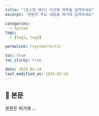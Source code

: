 ```yaml
---
title: "[포스팅 예시] 이곳에 제목을 입력하세요"
excerpt: "본문의 주요 내용을 여기에 입력하세요"

categories:
  - System
tags:
  - [tag1, tag2]

permalink: /system/test1/

toc: true
toc_sticky: true

date: 2025-02-24
last_modified_at: 2025-02-24
---
```


## 🦥 본문

본문은 여기에 ...

